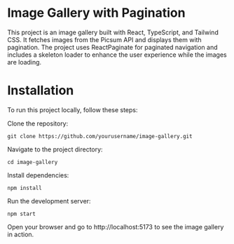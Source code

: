 # Image Gallery with Pagination

This project is an image gallery built with React, TypeScript, and Tailwind CSS. It fetches images from the Picsum API and displays them with pagination. The project uses ReactPaginate for paginated navigation and includes a skeleton loader to enhance the user experience while the images are loading.

# Installation

  To run this project locally, follow these steps:

  Clone the repository:
  
    git clone https://github.com/yourusername/image-gallery.git

  Navigate to the project directory:

    cd image-gallery
    
  Install dependencies:

    npm install

  Run the development server:

    npm start

  Open your browser and go to http://localhost:5173 to see the image gallery in action.
